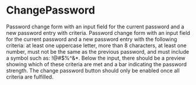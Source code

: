 # ChangePassword
Password change form with an input field for the current password and a new password entry with criteria.
Password change form with an input field for the current password and a new password entry with the following criteria: at least one uppercase letter, more than 8 characters, at least one number, must not be the same as the previous password, and must include a symbol such as: !@#$%^&*. Below the input, there should be a preview showing which of these criteria are met and a bar indicating the password strength. The change password button should only be enabled once all criteria are fulfilled.
